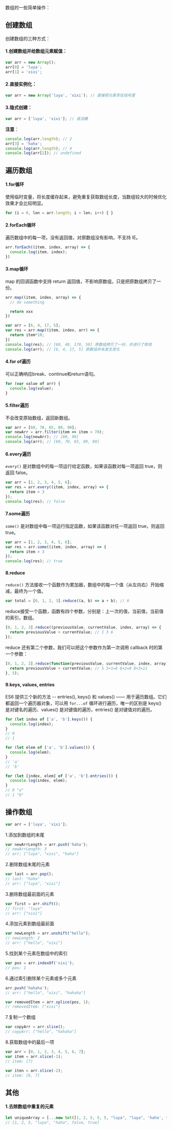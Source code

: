 数组的一些简单操作：

## 创建数组

创建数组的三种方式：

#### 1.创建数组并给数组元素赋值：

```js
var arr = new Array();
arr[0] = 'luya';
arr[1] = 'xixi';
```

#### 2.直接实例化：

```js
var arr = new Array('luya', 'xixi'); // 直接把元素写在括号里
```

#### 3.隐式创建：

```js
var arr = ['luya', 'xixi']; // 语法糖
```

**注意**：

```js
console.log(arr.length); // 2
arr[3] = 'haha';
console.log(arr.length); // 4
console.log(arr[2]); // undefined
```

## 遍历数组

#### 1.for循环

使用临时变量，将长度缓存起来，避免重复获取数组长度，当数组较大的时候优化效果才会比较明显。

```js
for (i = 0, len = arr.length; i < len; i++) { }
```

#### 2.forEach循环

遍历数组中的每一项，没有返回值，对原数组没有影响，不支持 IE。

```js
arr.forEach((item, index, array) => {
  console.log(item, index);
})
```

#### 3.map循环

map 的回调函数中支持 return 返回值，不影响原数组，只是把原数组拷贝了一份。

```js
arr.map((item, index, array) => {
  // do something

  return xxx
})
```

```js
var arr = [6, 4, 17, 5];
var res = arr.map((item, index, arr) => {
  return item*10;
})
console.log(res); // [60, 40, 170, 50] 原数组拷贝了一份，并进行了修改
console.log(arr); // [6, 4, 17, 5] 原数组并未发生变化
```

#### 4.for of遍历

可以正确响应break、continue和return语句。

```js
for (var value of arr) {
  console.log(value);
}
```

#### 5.filter遍历

不会改变原始数组，返回新数组。

```js
var arr = [60, 70, 65, 80, 90];
var newArr = arr.filter(item => item > 70);
console.log(newArr); // [80, 90]
console.log(arr); // [60, 70, 65, 80, 90]
```

#### 6.every遍历

`every()` 是对数组中的每一项运行给定函数，如果该函数对每一项返回 true，则返回 false。 

```js
var arr = [1, 2, 3, 4, 5, 6];
var res = arr.every((item, index, array) => {
  return item > 3
});
console.log(res); // false
```

#### 7.some遍历

`some()` 是对数组中每一项运行指定函数，如果该函数对任一项返回 true，则返回 true。

```js
var arr = [1, 2, 3, 4, 5, 6];
var res = arr.some((item, index, array) => {
  return item > 3
});
console.log(res); // true
```

#### 8.reduce

`reduce()` 方法接收一个函数作为累加器，数组中的每一个值（从左向右）开始缩减，最终为一个值。

```js
var total = [0, 1, 2, 3].reduce((a, b) => a + b); // 6
```

reduce接受一个函数，函数有四个参数，分别是：上一次的值，当前值，当前值的索引，数组。

```js
[0, 1, 2, 3].reduce((previousValue, currentValue, index, array) => {
  return previousValue + currentValue; // 1 3 6
});
```

reduce 还有第二个参数，我们可以把这个参数作为第一次调用 callback 时的第一个参数：

```js
[0, 1, 2, 3].reduce(function(previousValue, currentValue, index, array){
  return previousValue + currentValue; // 5 5+1=6 6+2=8 8+3=11
}, 5);
```

#### 9.keys, values, entries

ES6 提供三个新的方法 -- entries(), keys() 和 values() —— 用于遍历数组。它们都返回一个遍历器对象，可以用 `for...of` 循环进行遍历，唯一的区别是 keys() 是对键名的遍历、values() 是对键值的遍历，entries() 是对键值对的遍历。

```js
for (let index of ['a', 'b'].keys()) {
  console.log(index);
}
// 0
// 1

for (let elem of ['a', 'b'].values()) {
  console.log(elem);
}
// 'a'
// 'b'

for (let [index, elem] of ['a', 'b'].entries()) {
  console.log(index, elem);
}
// 0 "a"
// 1 "b"
```

## 操作数组

```js
var arr = ['luya', 'xixi'];
```

1.添加到数组的末尾

```js
var newArrLength = arr.push('haha');
// newArrLength: 3
// arr: ["luya", "xixi", "haha"]
```

2.删除数组末尾的元素

```js
var last = arr.pop();
// last: "haha"
// arr: ["luya", "xixi"]
```

3.删除数组最前面的元素

```js
var first = arr.shift();
// first: "luya"
// arr: ["xixi"]
```

4.添加元素到数组最前面

```js
var newLength = arr.unshift("hello");
// newLength: 2
// arr: ["hello", "xixi"]
```

5.找到某个元素在数组中的索引

```js
var pos = arr.indexOf('xixi');
// pos: 1
```

6.通过索引删除某个元素或多个元素

```js
arr.push('hahaha');
// arr: ["hello", "xixi", "hahaha"]

var removedItem = arr.splice(pos, 1);
// removedItem: ["xixi"]
```

7.复制一个数组

```js
var copyArr = arr.slice();
// copyArr: ["hello", "hahaha"]
```

8.获取数组中的最后一项

```js
var arr = [0, 1, 2, 3, 4, 5, 6, 7];
var item = arr.slice(-1);
// item: [7]

var iten = arr.slice(-2);
// item: [6, 7]
```

## 其他

#### 1.去除数组中重复的元素

```js
let uniqueArray = [...new Set([1, 2, 5, 5, 5, "luya", "luya", 'haha', false, false, true, true])];
// [1, 2, 5, "luya", "haha", false, true]
```
